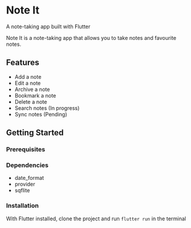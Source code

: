 # Note It

A note-taking app built with Flutter

Note It is a note-taking app that allows you to take notes and favourite notes.

## Features
- Add a note
- Edit a note
- Archive a note
- Bookmark a note
- Delete a note
- Search notes (In progress)
- Sync notes (Pending)

## Getting Started

### Prerequisites

### Dependencies
- date_format
- provider
- sqflite

### Installation
With Flutter installed, clone the project and run `flutter run`  in the terminal
